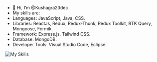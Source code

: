 - 👋 Hi, I’m @Kushagra23dec
- My skills are:
- Languages: JavaScript, Java, CSS.
- Libraries: ReactJs, Redux, Redux-Thunk, Redux Toolkit, RTK Query, Mongoose,
Formik.
- Framework: Express.js, Tailwind CSS.
- Database: MongoDB.
- Developer Tools: Visual Studio Code, Eclipse.

 
![My Skills](https://skillicons.dev/icons?i=js,java,css,react,redux,mongodb,express,tailwind,vscode)

<!---
Kushagra23dec/Kushagra23dec is a ✨ special ✨ repository because its `README.md` (this file) appears on your GitHub profile.
You can click the Preview link to take a look at your changes.
--->
